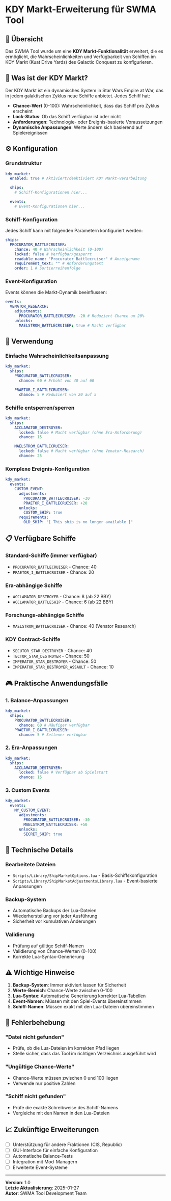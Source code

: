 # KDY Markt-Erweiterung für SWMA Tool

## 🎯 Übersicht

Das SWMA Tool wurde um eine **KDY Markt-Funktionalität** erweitert, die es ermöglicht, die Wahrscheinlichkeiten und Verfügbarkeit von Schiffen im KDY Markt (Kuat Drive Yards) des Galactic Conquest zu konfigurieren.

## 🛒 Was ist der KDY Markt?

Der KDY Markt ist ein dynamisches System in Star Wars Empire at War, das in jedem galaktischen Zyklus neue Schiffe anbietet. Jedes Schiff hat:

- **Chance-Wert** (0-100): Wahrscheinlichkeit, dass das Schiff pro Zyklus erscheint
- **Lock-Status**: Ob das Schiff verfügbar ist oder nicht
- **Anforderungen**: Technologie- oder Ereignis-basierte Voraussetzungen
- **Dynamische Anpassungen**: Werte ändern sich basierend auf Spielereignissen

## ⚙️ Konfiguration

### Grundstruktur

```yaml
kdy_market:
  enabled: true # Aktiviert/deaktiviert KDY Markt-Verarbeitung

  ships:
    # Schiff-Konfigurationen hier...

  events:
    # Event-Konfigurationen hier...
```

### Schiff-Konfiguration

Jedes Schiff kann mit folgenden Parametern konfiguriert werden:

```yaml
ships:
  PROCURATOR_BATTLECRUISER:
    chance: 40 # Wahrscheinlichkeit (0-100)
    locked: false # Verfügbar/gesperrt
    readable_name: "Procurator Battlecruiser" # Anzeigename
    requirement_text: "" # Anforderungstext
    order: 1 # Sortierreihenfolge
```

### Event-Konfiguration

Events können die Markt-Dynamik beeinflussen:

```yaml
events:
  VENATOR_RESEARCH:
    adjustments:
      PROCURATOR_BATTLECRUISER: -20 # Reduziert Chance um 20%
    unlocks:
      MAELSTROM_BATTLECRUISER: true # Macht verfügbar
```

## 🚀 Verwendung

### Einfache Wahrscheinlichkeitsanpassung

```yaml
kdy_market:
  ships:
    PROCURATOR_BATTLECRUISER:
      chance: 60 # Erhöht von 40 auf 60

    PRAETOR_I_BATTLECRUISER:
      chance: 5 # Reduziert von 20 auf 5
```

### Schiffe entsperren/sperren

```yaml
kdy_market:
  ships:
    ACCLAMATOR_DESTROYER:
      locked: false # Macht verfügbar (ohne Era-Anforderung)
      chance: 15

    MAELSTROM_BATTLECRUISER:
      locked: false # Macht verfügbar (ohne Venator-Research)
      chance: 25
```

### Komplexe Ereignis-Konfiguration

```yaml
kdy_market:
  events:
    CUSTOM_EVENT:
      adjustments:
        PROCURATOR_BATTLECRUISER: -30
        PRAETOR_I_BATTLECRUISER: +20
      unlocks:
        CUSTOM_SHIP: true
      requirements:
        OLD_SHIP: "[ This ship is no longer available ]"
```

## 📋 Verfügbare Schiffe

### Standard-Schiffe (immer verfügbar)

- `PROCURATOR_BATTLECRUISER` - Chance: 40
- `PRAETOR_I_BATTLECRUISER` - Chance: 20

### Era-abhängige Schiffe

- `ACCLAMATOR_DESTROYER` - Chance: 8 (ab 22 BBY)
- `ACCLAMATOR_BATTLESHIP` - Chance: 6 (ab 22 BBY)

### Forschungs-abhängige Schiffe

- `MAELSTROM_BATTLECRUISER` - Chance: 40 (Venator Research)

### KDY Contract-Schiffe

- `SECUTOR_STAR_DESTROYER` - Chance: 40
- `TECTOR_STAR_DESTROYER` - Chance: 50
- `IMPERATOR_STAR_DESTROYER` - Chance: 50
- `IMPERATOR_STAR_DESTROYER_ASSAULT` - Chance: 10

## 🎮 Praktische Anwendungsfälle

### 1. Balance-Anpassungen

```yaml
kdy_market:
  ships:
    PROCURATOR_BATTLECRUISER:
      chance: 60 # Häufiger verfügbar
    PRAETOR_I_BATTLECRUISER:
      chance: 5 # Seltener verfügbar
```

### 2. Era-Anpassungen

```yaml
kdy_market:
  ships:
    ACCLAMATOR_DESTROYER:
      locked: false # Verfügbar ab Spielstart
      chance: 15
```

### 3. Custom Events

```yaml
kdy_market:
  events:
    MY_CUSTOM_EVENT:
      adjustments:
        PROCURATOR_BATTLECRUISER: -30
        MAELSTROM_BATTLECRUISER: +50
      unlocks:
        SECRET_SHIP: true
```

## 🔧 Technische Details

### Bearbeitete Dateien

- `Scripts/Library/ShipMarketOptions.lua` - Basis-Schiffskonfiguration
- `Scripts/Library/ShipMarketAdjustmentsLibrary.lua` - Event-basierte Anpassungen

### Backup-System

- Automatische Backups der Lua-Dateien
- Wiederherstellung vor jeder Ausführung
- Sicherheit vor kumulativen Änderungen

### Validierung

- Prüfung auf gültige Schiff-Namen
- Validierung von Chance-Werten (0-100)
- Korrekte Lua-Syntax-Generierung

## ⚠️ Wichtige Hinweise

1. **Backup-System**: Immer aktiviert lassen für Sicherheit
2. **Werte-Bereich**: Chance-Werte zwischen 0-100
3. **Lua-Syntax**: Automatische Generierung korrekter Lua-Tabellen
4. **Event-Namen**: Müssen mit den Spiel-Events übereinstimmen
5. **Schiff-Namen**: Müssen exakt mit den Lua-Dateien übereinstimmen

## 🐛 Fehlerbehebung

### "Datei nicht gefunden"

- Prüfe, ob die Lua-Dateien im korrekten Pfad liegen
- Stelle sicher, dass das Tool im richtigen Verzeichnis ausgeführt wird

### "Ungültige Chance-Werte"

- Chance-Werte müssen zwischen 0 und 100 liegen
- Verwende nur positive Zahlen

### "Schiff nicht gefunden"

- Prüfe die exakte Schreibweise des Schiff-Namens
- Vergleiche mit den Namen in den Lua-Dateien

## 📈 Zukünftige Erweiterungen

- [ ] Unterstützung für andere Fraktionen (CIS, Republic)
- [ ] GUI-Interface für einfache Konfiguration
- [ ] Automatische Balance-Tests
- [ ] Integration mit Mod-Managern
- [ ] Erweiterte Event-Systeme

---

**Version**: 1.0  
**Letzte Aktualisierung**: 2025-01-27  
**Autor**: SWMA Tool Development Team
